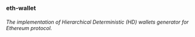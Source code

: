 ### eth-wallet
###### The implementation of Hierarchical Deterministic (HD) wallets generator for Ethereum protocol.